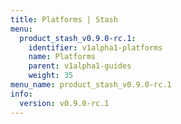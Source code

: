 ```yaml
---
title: Platforms | Stash
menu:
  product_stash_v0.9.0-rc.1:
    identifier: v1alpha1-platforms
    name: Platforms
    parent: v1alpha1-guides
    weight: 35
menu_name: product_stash_v0.9.0-rc.1
info:
  version: v0.9.0-rc.1
---
```


